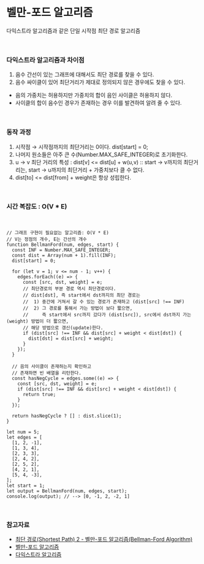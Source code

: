 # 벨만-포드 알고리즘

다익스트라 알고리즘과 같은 단일 시작점 최단 경로 알고리즘

<br>

### 다익스트라 알고리즘과 차이점

1. 음수 간선이 있는 그래프에 대해서도 최단 경로를 찾을 수 있다.
2. 음수 싸이클이 있어 최단거리가 제대로 정의되지 않은 경우에도 찾을 수 있다.
- 음의 가중치는 허용하지만 가중치의 합이 음인 사이클은 허용하지 않다.
- 사이클의 합이 음수인 경우가 존재하는 경우 이를 발견하여 알려 줄 수 있다.

<br>

### 동작 과정

1. 시작점 → 시작점까지의 최단거리는 0이다. dist[start] = 0;
2. 나머지 원소들은 아주 큰 수(Number.MAX_SAFE_INTEGER)로 초기화한다.
3. u → v 최단 거리의 특성 : dist[v] <= dist[u] + w(u,v)
:: start → v까지의 최단거리는, start → u까지의 최단거리 + 가중치보다 클 수 없다.
4. dist[to] <= dist[from] + weight은 항상 성립한다.

<br>

### 시간 복잡도 : O(V * E) 

<br>

```
// 그래프 구현이 필요없는 알고리즘: O(V * E)
// V는 정점의 개수, E는 간선의 개수
function BellmanFord(num, edges, start) {
  const INF = Number.MAX_SAFE_INTEGER;
  const dist = Array(num + 1).fill(INF);
  dist[start] = 0;

  for (let v = 1; v <= num - 1; v++) {
    edges.forEach((e) => {
      const [src, dst, weight] = e;
      // 최단경로의 부분 경로 역시 최단경로이다.
      // dist[dst], 즉 start에서 dst까지의 최단 경로는
      //  1) 중간에 거쳐서 갈 수 있는 경로가 존재하고 (dist[src] !== INF)
      //  2) 그 경로를 통해서 가는 방법이 보다 짧으면,
      //     즉 start에서 src까지 갔다가 (dist[src]), src에서 dst까지 가는 (weight) 방법이 더 짧으면,
      // 해당 방법으로 갱신(update)한다.
      if (dist[src] !== INF && dist[src] + weight < dist[dst]) {
        dist[dst] = dist[src] + weight;
      }
    });
  }

  // 음의 사이클이 존재하는지 확인하고
  // 존재하면 빈 배열을 리턴한다.
  const hasNegCycle = edges.some((e) => {
    const [src, dst, weight] = e;
    if (dist[src] !== INF && dist[src] + weight < dist[dst]) {
      return true;
    }
  });

  return hasNegCycle ? [] : dist.slice(1);
}

let num = 5;
let edges = [
  [1, 2, -1],
  [1, 3, 4],
  [2, 3, 3],
  [2, 4, 2],
  [2, 5, 2],
  [4, 2, 1],
  [5, 4, -3],
];
let start = 1;
let output = BellmanFord(num, edges, start);
console.log(output); // --> [0, -1, 2, -2, 1]
```

<br>

### 참고자료

- [최단 경로(Shortest Path) 2 - 벨만-포드 알고리즘(Bellman-Ford Algorithm)](https://www.apexcel.blog/algorithm/graph/shortest-path/bellman-ford/)
- [벨만-포드 알고리즘](https://projooni.tistory.com/entry/%EB%B2%A8%EB%A7%8C%ED%8F%AC%EB%93%9C-%EC%95%8C%EA%B3%A0%EB%A6%AC%EC%A6%98)
- [다익스트라 알고리즘](https://www.zerocho.com/category/Algorithm/post/584bd46f580277001862f1af)
